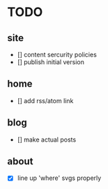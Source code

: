 # TODO

## site

- [] content sercurity policies
- [] publish initial version

## home

- [] add rss/atom link

## blog

- [] make actual posts

## about

- [x] line up 'where' svgs properly
